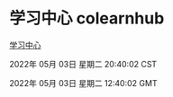 # 学习中心 colearnhub
[学习中心](http://59.174.25.66:56308/colearnhub/)

2022年 05月 03日 星期二 20:40:02 CST

2022年 05月 03日 星期二 12:40:02 GMT
